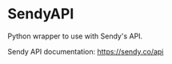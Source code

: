SendyAPI
========

Python wrapper to use with Sendy's API. 

Sendy API documentation: https://sendy.co/api